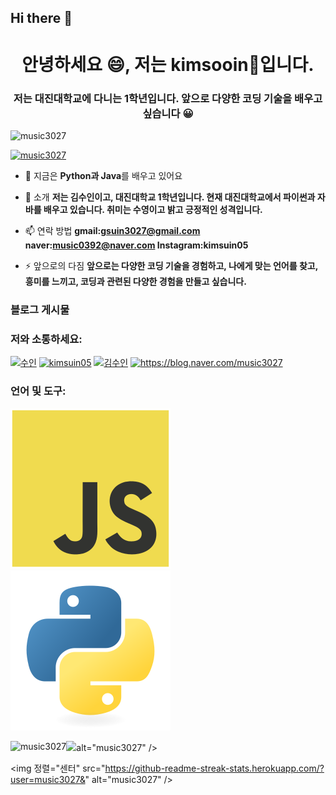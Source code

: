 ## Hi there 👋

<h1 align="center">안녕하세요 😄, 저는 kimsooin👋입니다.</h1>
<h3 align="center">저는 대진대학교에 다니는 1학년입니다. 앞으로 다양한 코딩 기술을 배우고 싶습니다 😀</h3>

<p align="left"> <img src="https://komarev.com/ghpvc/?username=music3027&label=Profile%20views&color=0e75b6&style=flat" alt="music3027" /> </p>

<p align="left"> <a href="https://github.com/ryo-ma/github-profile-trophy"><img src="https://github-profile-trophy.vercel.app/?username=music3027" alt="music3027" /></a> </p>

- 🌱 지금은 **Python과 Java**를 배우고 있어요

- 💬 소개 **저는 김수인이고, 대진대학교 1학년입니다. 현재 대진대학교에서 파이썬과 자바를 배우고 있습니다. 취미는 수영이고 밝고 긍정적인 성격입니다.**

- 📫 연락 방법 **gmail:gsuin3027@gmail.com naver:music0392@naver.com Instagram:kimsuin05**

- ⚡ 앞으로의 다짐 **앞으로는 다양한 코딩 기술을 경험하고, 나에게 맞는 언어를 찾고, 흥미를 느끼고, 코딩과 관련된 다양한 경험을 만들고 싶습니다.**

### 블로그 게시물
<!-- BLOG-POST-LIST:START -->
<!-- BLOG-POST-LIST:END -->

<h3 align="left">저와 소통하세요:</h3>
<p align="left">
<a href="https://fb.com/수인" target="blank"><img align="center" src="https://raw.githubusercontent.com/rahuldkjain/github-profile-readme-generator/master/src/images/icons/Social/facebook.svg" alt="수인" height="30" width="40" /></a>
<a href="https://instagram.com/kimsuin05" target="blank"><img align="center" src="https://raw.githubusercontent.com/rahuldkjain/github-profile-readme-generator/master/src/images/icons/Social/instagram.svg" alt="kimsuin05" height="30" width="40" /></a>
<a href="https://www.youtube.com/c/김수인" target="blank"><img align="center" src="https://raw.githubusercontent.com/rahuldkjain/github-profile-readme-generator/master/src/images/icons/Social/youtube.svg" alt="김수인" height="30" width="40" /></a>
<a href="/https://blog.naver.com/music3027" target="blank"><img align="center" src="https://raw.githubusercontent.com/rahuldkjain/github-profile-readme-generator/master/src/images/icons/Social/rss.svg" alt="https://blog.naver.com/music3027" height="30" width="40" /></a>
</p>

<h3 align="left">언어 및 도구:</h3>
<p align="left"> <a href="https://developer.mozilla.org/en-US/docs/웹/자바스크립트" target="_blank" rel="noreferrer"> <img src="https://raw.githubusercontent.com/devicons/devicon/master/icons/javascript/javascript-original.svg" alt="자바스크립트" 너비="40" 높이="40"/> </a> <a href="https://www.python.org" target="_blank" rel="noreferrer"> <img src="https://raw.githubusercontent.com/devicons/devicon/master/icons/python/python-original.svg" alt="파이썬" 너비="40" 높이="40"/> </a> </p>

<p><img align="left" src="https://github-readme-stats.vercel.app/api/top-langs?username=music3027&show_icons=true&locale=ko&layout=compact" alt="music3027" /></p>

<p> <img 정렬="센터" src="https://github-readme-stats.vercel.app/api?username=music3027&show_icons=true&locale=ko"

alt="music3027" /></p> <p><img 정렬="센터" src="https://github-readme-streak-stats.herokuapp.com/?user=music3027&" alt="music3027" /></p>
